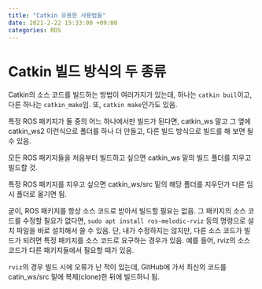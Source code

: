 ```yaml
---
title: "Catkin 유용한 사용법들"
date: 2021-2-22 15:33:00 +09:00
categories: ROS
---
```


# Catkin 빌드 방식의 두 종류
Catkin의 소스 코드를 빌드하는 방법이 여러가지가 있는데, 하나는 `catkin buil`이고, 다른 하나는 `catkin_make`임. 또, `catkin make`인가도 있음.
   
특정 ROS 패키지가 둘 중의 어느 하나에서만 빌드가 된다면, catkin_ws 말고 그 옆에 catkin_ws2 이런식으로 폴더를 하나 더 만들고, 다른 빌드 방식으로 빌드를 해 보면 될 수 있음.

모든 ROS 패키지들을 처음부터 빌드하고 싶으면 catkin_ws 밑의 빌드 폴더를 지우고 빌드할 것.

특정 ROS 패키지를 지우고 싶으면 catkin_ws/src 밑의 해당 폴더를 지우던가 다른 임시 폴더로 옮기면 됨.

굳이, ROS 패키지를 항상 소스 코드로 받아서 빌드할 필요는 없음. 그 패키지의 소스 코드를 수정할 필요가 없다면, `sudo apt install ros-melodic-rviz` 등의 명령으로 설치 파일을 바로 설치해서 쓸 수 있음.
단, 내가 수정하지는 않지만, 다른 소스 코드가 빌드가 되려면 특정 패키지를 소스 코드로 요구하는 경우가 있음. 예를 들어, rviz의 소스 코드가 다른 패키지들에서 필요할 때가 있음.

`rviz`의 경우 빌드 시에 오류가 난 적이 있는데, GitHub에 가서 최신의 코드를 catin_ws/src 밑에 복제(clone)한 뒤에 빌드하니 됨.
